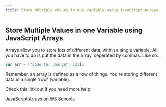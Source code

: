 ```yaml
---
title: Store Multiple Values in one Variable using JavaScript Arrays
---
```

## Store Multiple Values in one Variable using JavaScript Arrays

<!-- The article goes here, in GitHub-flavored Markdown. Feel free to add YouTube videos, images, and CodePen/JSBin embeds  -->
Arrays allow you to store lots of different data, within a single variable. All you have to do is put the data in the array, seperated by commas. Like so...

```javascript
var arr = ["Code for change", 123];
```

Remember, an array is defined as a row of things. You're storing different data in a single 'row' (variable).

Check this link out if you need more help:

[JavaScript Arrays on W3 Schools](https://www.w3schools.com/js/js_arrays.asp)
